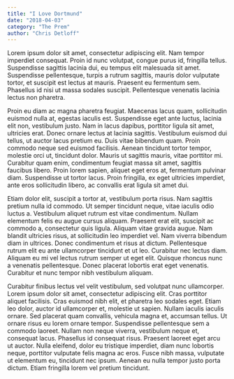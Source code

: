 ```yaml
---
title: "I Love Dortmund"
date: "2018-04-03"
category: "The Prem"
author: "Chris Detloff"
---
```


Lorem ipsum dolor sit amet, consectetur adipiscing elit. Nam tempor imperdiet consequat. Proin id nunc volutpat, congue purus id, fringilla tellus. Suspendisse sagittis lacinia dui, eu tempus elit malesuada sit amet. Suspendisse pellentesque, turpis a rutrum sagittis, mauris dolor vulputate tortor, et suscipit est lectus at mauris. Praesent eu fermentum sem. Phasellus id nisi ut massa sodales suscipit. Pellentesque venenatis lacinia lectus non pharetra.

Proin eu diam ac magna pharetra feugiat. Maecenas lacus quam, sollicitudin euismod nulla at, egestas iaculis est. Suspendisse eget ante luctus, lacinia elit non, vestibulum justo. Nam in lacus dapibus, porttitor ligula sit amet, ultricies erat. Donec ornare lectus at lacinia sagittis. Vestibulum euismod dui tellus, ut auctor lacus pretium eu. Duis vitae bibendum quam. Proin commodo neque sed euismod facilisis. Aenean tincidunt tortor tempor, molestie orci ut, tincidunt dolor. Mauris ut sagittis mauris, vitae porttitor mi. Curabitur quam enim, condimentum feugiat massa sit amet, sagittis faucibus libero. Proin lorem sapien, aliquet eget eros at, fermentum pulvinar diam. Suspendisse ut tortor lacus. Proin fringilla, ex eget ultricies imperdiet, ante eros sollicitudin libero, ac convallis erat ligula sit amet dui.

Etiam dolor elit, suscipit a tortor at, vestibulum porta risus. Nam sagittis pretium nulla id commodo. Ut semper tincidunt neque, vitae iaculis odio luctus a. Vestibulum aliquet rutrum est vitae condimentum. Nullam elementum felis eu augue cursus aliquam. Praesent erat elit, suscipit ac commodo a, consectetur quis ligula. Aliquam vitae gravida augue. Nam blandit ultricies risus, at sollicitudin leo imperdiet vel. Nam viverra bibendum diam in ultrices. Donec condimentum et risus at dictum. Pellentesque rutrum elit eu ante ullamcorper tincidunt et ut leo. Curabitur nec lectus diam. Aliquam eu mi vel lectus rutrum semper ut eget elit. Quisque rhoncus nunc a venenatis pellentesque. Donec placerat lobortis erat eget venenatis. Curabitur et nunc tempor nibh vestibulum aliquam.

Curabitur finibus lectus vel velit vestibulum, sed volutpat nunc ullamcorper. Lorem ipsum dolor sit amet, consectetur adipiscing elit. Cras porttitor aliquet facilisis. Cras euismod nibh elit, et pharetra leo sodales eget. Etiam leo dolor, auctor id ullamcorper et, molestie ut sapien. Nullam iaculis iaculis ornare. Sed placerat quam convallis, vehicula magna et, accumsan tellus. Ut ornare risus eu lorem ornare tempor. Suspendisse pellentesque sem a commodo laoreet. Nullam non neque viverra, vestibulum neque et, consequat lacus. Phasellus id consequat risus. Praesent laoreet eget arcu ut auctor. Nulla eleifend, dolor eu tristique imperdiet, diam nunc lobortis neque, porttitor vulputate felis magna ac eros. Fusce nibh massa, vulputate ut elementum eu, tincidunt nec ipsum. Aenean eu nulla tempor justo porta dictum. Etiam fringilla lorem vel pretium tincidunt.